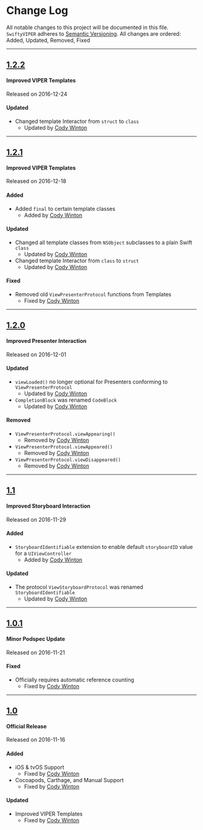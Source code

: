 # Change Log
All notable changes to this project will be documented in this file.
`SwiftyVIPER` adheres to [Semantic Versioning](http://semver.org/).
All changes are ordered: Added, Updated, Removed, Fixed

---

## [1.2.2](https://github.com/codytwinton/SwiftyVIPER/releases/tag/1.2.2)
#### Improved VIPER Templates
Released on 2016-12-24

#### Updated
- Changed template Interactor from `struct` to `class`
	- Updated by [Cody Winton](https://github.com/codytwinton)

---

## [1.2.1](https://github.com/codytwinton/SwiftyVIPER/releases/tag/1.2.1)
#### Improved VIPER Templates
Released on 2016-12-18

#### Added
- Added `final` to certain template classes
	- Added by [Cody Winton](https://github.com/codytwinton)

#### Updated
- Changed all template classes from `NSObject` subclasses to a plain Swift `class`
	- Updated by [Cody Winton](https://github.com/codytwinton)
- Changed template Interactor from `class` to `struct`
	- Updated by [Cody Winton](https://github.com/codytwinton)

#### Fixed
- Removed old `ViewPresenterProtocol` functions from Templates
	- Fixed by [Cody Winton](https://github.com/codytwinton)

---

## [1.2.0](https://github.com/codytwinton/SwiftyVIPER/releases/tag/1.2.0)
#### Improved Presenter Interaction
Released on 2016-12-01

#### Updated
- `viewLoaded()` no longer optional for Presenters conforming to `ViewPresenterProtocol`
	- Updated by [Cody Winton](https://github.com/codytwinton)
- `CompletionBlock` was renamed `CodeBlock`
	- Updated by [Cody Winton](https://github.com/codytwinton)

#### Removed
- `ViewPresenterProtocol.viewAppearing()`
	- Removed by [Cody Winton](https://github.com/codytwinton)
- `ViewPresenterProtocol.viewAppeared()`
	- Removed by [Cody Winton](https://github.com/codytwinton)
- `ViewPresenterProtocol.viewDisappeared()`
	- Removed by [Cody Winton](https://github.com/codytwinton)

---

## [1.1](https://github.com/codytwinton/SwiftyVIPER/releases/tag/1.1)
#### Improved Storyboard Interaction
Released on 2016-11-29

#### Added
- `StoryboardIdentifiable` extension to enable default `storyboardID` value for a `UIViewController`
	- Added by [Cody Winton](https://github.com/codytwinton)

#### Updated
- The protocol `ViewStoryboardProtocol` was renamed `StoryboardIdentifiable`
	- Updated by [Cody Winton](https://github.com/codytwinton)

---

## [1.0.1](https://github.com/codytwinton/SwiftyVIPER/releases/tag/1.0.1)
#### Minor Podspec Update
Released on 2016-11-21

#### Fixed
- Officially requires automatic reference counting
	- Fixed by [Cody Winton](https://github.com/codytwinton)

---

## [1.0](https://github.com/codytwinton/SwiftyVIPER/releases/tag/1.0)
#### Official Release
Released on 2016-11-16

#### Added
- iOS & tvOS Support
	- Fixed by [Cody Winton](https://github.com/codytwinton)
- Cocoapods, Carthage, and Manual Support
	- Fixed by [Cody Winton](https://github.com/codytwinton)

#### Updated
- Improved VIPER Templates
	- Fixed by [Cody Winton](https://github.com/codytwinton)
